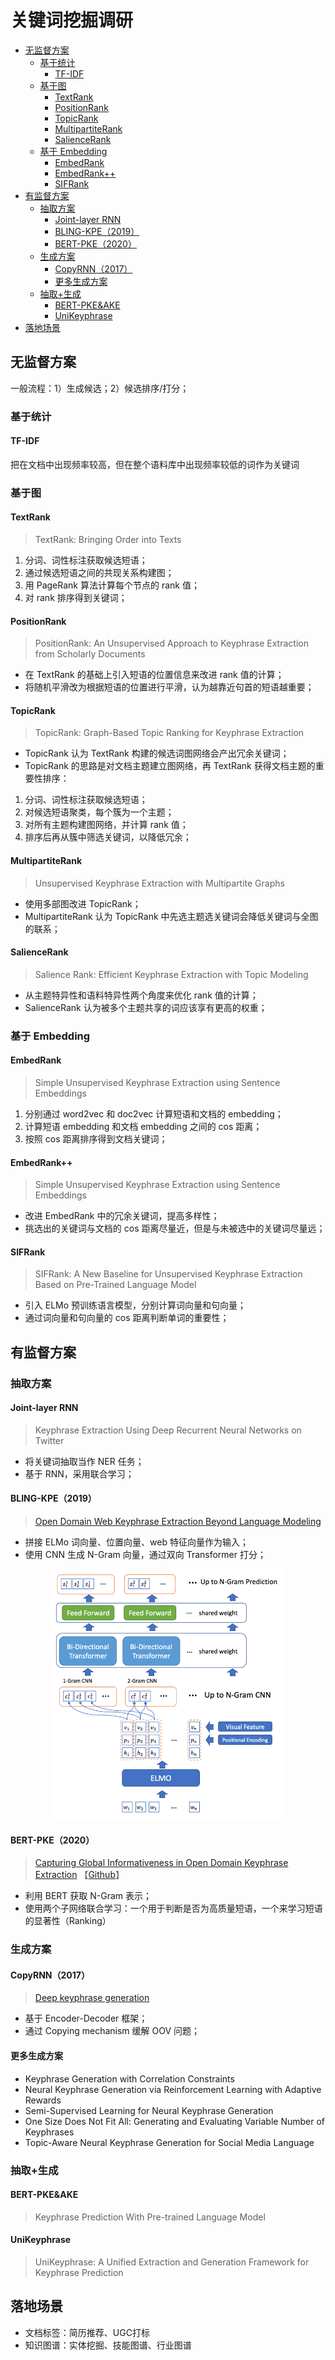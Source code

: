 # 关键词挖掘调研
<!-- Tag: NLP、内容理解 -->

- [无监督方案](#无监督方案)
    - [基于统计](#基于统计)
        - [TF-IDF](#tf-idf)
    - [基于图](#基于图)
        - [TextRank](#textrank)
        - [PositionRank](#positionrank)
        - [TopicRank](#topicrank)
        - [MultipartiteRank](#multipartiterank)
        - [SalienceRank](#saliencerank)
    - [基于 Embedding](#基于-embedding)
        - [EmbedRank](#embedrank)
        - [EmbedRank++](#embedrank-1)
        - [SIFRank](#sifrank)
- [有监督方案](#有监督方案)
    - [抽取方案](#抽取方案)
        - [Joint-layer RNN](#joint-layer-rnn)
        - [BLING-KPE（2019）](#bling-kpe2019)
        - [BERT-PKE（2020）](#bert-pke2020)
    - [生成方案](#生成方案)
        - [CopyRNN（2017）](#copyrnn2017)
        - [更多生成方案](#更多生成方案)
    - [抽取+生成](#抽取生成)
        - [BERT-PKE&AKE](#bert-pkeake)
        - [UniKeyphrase](#unikeyphrase)
- [落地场景](#落地场景)


## 无监督方案

一般流程：1）生成候选；2）候选排序/打分；

### 基于统计

#### TF-IDF

把在文档中出现频率较高，但在整个语料库中出现频率较低的词作为关键词

### 基于图

#### TextRank
> TextRank: Bringing Order into Texts

1. 分词、词性标注获取候选短语；
2. 通过候选短语之间的共现关系构建图；
3. 用 PageRank 算法计算每个节点的 rank 值；
4. 对 rank 排序得到关键词；

#### PositionRank
> PositionRank: An Unsupervised Approach to Keyphrase Extraction from Scholarly Documents

- 在 TextRank 的基础上引入短语的位置信息来改进 rank 值的计算；
- 将随机平滑改为根据短语的位置进行平滑，认为越靠近句首的短语越重要；

#### TopicRank
> TopicRank: Graph-Based Topic Ranking for Keyphrase Extraction

- TopicRank 认为 TextRank 构建的候选词图网络会产出冗余关键词；
- TopicRank 的思路是对文档主题建立图网络，再 TextRank 获得文档主题的重要性排序：

1. 分词、词性标注获取候选短语；
2. 对候选短语聚类，每个簇为一个主题；
3. 对所有主题构建图网络，并计算 rank 值；
4. 排序后再从簇中筛选关键词，以降低冗余；

#### MultipartiteRank
> Unsupervised Keyphrase Extraction with Multipartite Graphs

- 使用多部图改进 TopicRank；
- MultipartiteRank 认为 TopicRank 中先选主题选关键词会降低关键词与全图的联系；

#### SalienceRank
> Salience Rank: Efficient Keyphrase Extraction with Topic Modeling

- 从主题特异性和语料特异性两个角度来优化 rank 值的计算；
- SalienceRank 认为被多个主题共享的词应该享有更高的权重；

### 基于 Embedding

#### EmbedRank
> Simple Unsupervised Keyphrase Extraction using Sentence Embeddings

1. 分别通过 word2vec 和 doc2vec 计算短语和文档的 embedding；
2. 计算短语 embedding 和文档 embedding 之间的 cos 距离；
3. 按照 cos 距离排序得到文档关键词；

#### EmbedRank++
> Simple Unsupervised Keyphrase Extraction using Sentence Embeddings

- 改进 EmbedRank 中的冗余关键词，提高多样性；
- 挑选出的关键词与文档的 cos 距离尽量近，但是与未被选中的关键词尽量远；

#### SIFRank
> SIFRank: A New Baseline for Unsupervised Keyphrase Extraction Based on Pre-Trained Language Model

- 引入 ELMo 预训练语言模型，分别计算词向量和句向量；
- 通过词向量和句向量的 cos 距离判断单词的重要性；

## 有监督方案

### 抽取方案

#### Joint-layer RNN 
> Keyphrase Extraction Using Deep Recurrent Neural Networks on Twitter

- 将关键词抽取当作 NER 任务；
- 基于 RNN，采用联合学习；

#### BLING-KPE（2019）
> [Open Domain Web Keyphrase Extraction Beyond Language Modeling](https://arxiv.org/abs/1911.02671)

- 拼接 ELMo 词向量、位置向量、web 特征向量作为输入；
- 使用 CNN 生成 N-Gram 向量，通过双向 Transformer 打分；

<div align="center"><img src="./_assets/Open_Domain_Web_Keyphrase_Extraction_Beyond_Language_Modeling.png" height="400" /></div>

#### BERT-PKE（2020）
> [Capturing Global Informativeness in Open Domain Keyphrase Extraction](https://arxiv.org/abs/2004.13639) 【[Github](https://github.com/thunlp/BERT-KPE)】

- 利用 BERT 获取 N-Gram 表示；
- 使用两个子网络联合学习：一个用于判断是否为高质量短语，一个来学习短语的显著性（Ranking）

### 生成方案

#### CopyRNN（2017）
> [Deep keyphrase generation](https://arxiv.org/abs/1704.06879)

- 基于 Encoder-Decoder 框架；
- 通过 Copying mechanism 缓解 OOV 问题；

#### 更多生成方案
- Keyphrase Generation with Correlation Constraints
- Neural Keyphrase Generation via Reinforcement Learning with Adaptive Rewards
- Semi-Supervised Learning for Neural Keyphrase Generation
- One Size Does Not Fit All: Generating and Evaluating Variable Number of Keyphrases
- Topic-Aware Neural Keyphrase Generation for Social Media Language

### 抽取+生成

#### BERT-PKE&AKE
> Keyphrase Prediction With Pre-trained Language Model

#### UniKeyphrase
> UniKeyphrase: A Unified Extraction and Generation Framework for Keyphrase Prediction


## 落地场景

- 文档标签：简历推荐、UGC打标
- 知识图谱：实体挖掘、技能图谱、行业图谱